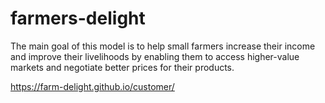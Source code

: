 # farmers-delight
The main goal of this model is to help small farmers increase their income and improve their livelihoods by enabling them to access higher-value markets and negotiate better prices for their products.

 https://farm-delight.github.io/customer/
